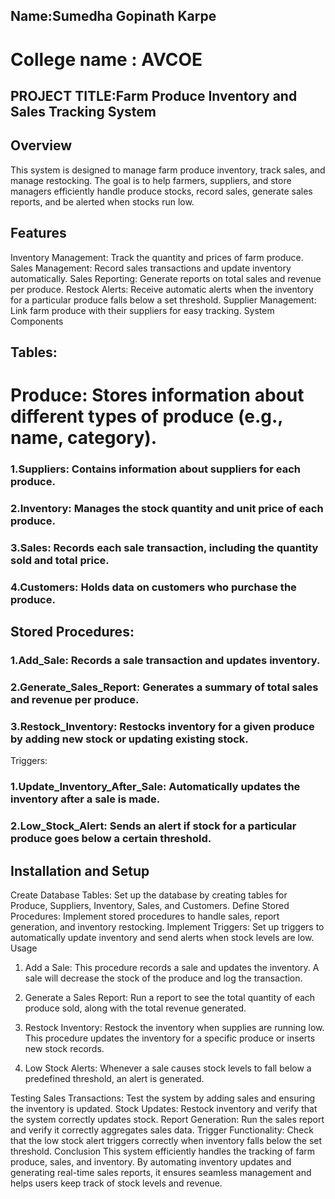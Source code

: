## Name:Sumedha Gopinath Karpe
# College name : AVCOE

## PROJECT TITLE:Farm Produce Inventory and Sales Tracking System
## Overview
This system is designed to manage farm produce inventory, track sales, and manage restocking. The goal is to help farmers, suppliers, and store managers efficiently handle produce stocks, record sales, generate sales reports, and be alerted when stocks run low.

## Features
Inventory Management: Track the quantity and prices of farm produce.
Sales Management: Record sales transactions and update inventory automatically.
Sales Reporting: Generate reports on total sales and revenue per produce.
Restock Alerts: Receive automatic alerts when the inventory for a particular produce falls below a set threshold.
Supplier Management: Link farm produce with their suppliers for easy tracking.
System Components
## Tables:

# Produce: Stores information about different types of produce (e.g., name, category).
### 1.Suppliers: Contains information about suppliers for each produce.
### 2.Inventory: Manages the stock quantity and unit price of each produce.
### 3.Sales: Records each sale transaction, including the quantity sold and total price.
### 4.Customers: Holds data on customers who purchase the produce.
## Stored Procedures:

### 1.Add_Sale: Records a sale transaction and updates inventory.
### 2.Generate_Sales_Report: Generates a summary of total sales and revenue per produce.
### 3.Restock_Inventory: Restocks inventory for a given produce by adding new stock or updating existing stock.
Triggers:

### 1.Update_Inventory_After_Sale: Automatically updates the inventory after a sale is made.
### 2.Low_Stock_Alert: Sends an alert if stock for a particular produce goes below a certain threshold.
## Installation and Setup
Create Database Tables: Set up the database by creating tables for Produce, Suppliers, Inventory, Sales, and Customers.
Define Stored Procedures: Implement stored procedures to handle sales, report generation, and inventory restocking.
Implement Triggers: Set up triggers to automatically update inventory and send alerts when stock levels are low.
Usage
1. Add a Sale:
This procedure records a sale and updates the inventory. A sale will decrease the stock of the produce and log the transaction.

2. Generate a Sales Report:
Run a report to see the total quantity of each produce sold, along with the total revenue generated.

3. Restock Inventory:
Restock the inventory when supplies are running low. This procedure updates the inventory for a specific produce or inserts new stock records.

4. Low Stock Alerts:
Whenever a sale causes stock levels to fall below a predefined threshold, an alert is generated.

Testing
Sales Transactions: Test the system by adding sales and ensuring the inventory is updated.
Stock Updates: Restock inventory and verify that the system correctly updates stock.
Report Generation: Run the sales report and verify it correctly aggregates sales data.
Trigger Functionality: Check that the low stock alert triggers correctly when inventory falls below the set threshold.
Conclusion
This system efficiently handles the tracking of farm produce, sales, and inventory. By automating inventory updates and generating real-time sales reports, it ensures seamless management and helps users keep track of stock levels and revenue.

